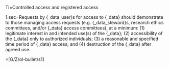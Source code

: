 Ti=Controlled access and registered access

1.sec=Requests by {_data_user}s for access to {_data} should demonstrate to those managing access requests (e.g. {_data_steward}s, research ethics committees, and/or {_data} access committees), at a minimum: (1) legitimate interest in and intended use(s) of the {_data}; (2) accessibility of the {_data} only to authorized individuals; (3) a reasonable and specified time period of {_data} access; and (4) destruction of the {_data} after agreed use.

=[G/Z/ol-bullet/s1]
